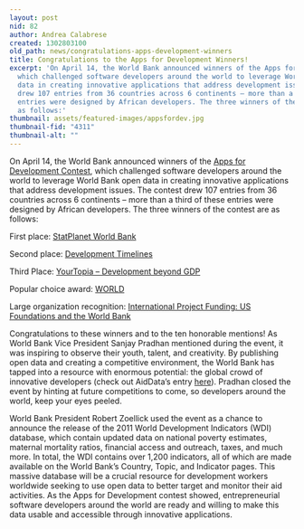 ```yaml
---
layout: post
nid: 82
author: Andrea Calabrese
created: 1302803100
old_path: news/congratulations-apps-development-winners
title: Congratulations to the Apps for Development Winners!
excerpt: 'On April 14, the World Bank announced winners of the Apps for Development Contest,
  which challenged software developers around the world to leverage World Bank open
  data in creating innovative applications that address development issues. The contest
  drew 107 entries from 36 countries across 6 continents – more than a third of these
  entries were designed by African developers. The three winners of the contest are
  as follows:'
thumbnail: assets/featured-images/appsfordev.jpg
thumbnail-fid: "4311"
thumbnail-alt: ""
---
```


On April 14, the World Bank announced winners of the [Apps for Development Contest](http://appsfordevelopment.challengepost.com/), which challenged software developers around the world to leverage World Bank open data in creating innovative applications that address development issues. The contest drew 107 entries from 36 countries across 6 continents – more than a third of these entries were designed by African developers. The three winners of the contest are as follows:

First place: [StatPlanet World Bank](http://bit.ly/hSpiXP)

Second place: [Development Timelines](http://bit.ly/h0yjmM)

Third Place: [YourTopia – Development beyond GDP](http://bit.ly/hoIixZ)

Popular choice award: [WORLD](http://bit.ly/hpQb2B)

Large organization recognition: [International Project Funding: US Foundations and the World Bank](http://bit.ly/dTdB7l)

Congratulations to these winners and to the ten honorable mentions! As World Bank Vice President Sanjay Pradhan mentioned during the event, it was inspiring to observe their youth, talent, and creativity. By publishing open data and creating a competitive environment, the World Bank has tapped into a resource with enormous potential: the global crowd of innovative developers (check out AidData’s entry [here](http://appsfordevelopment.challengepost.com/submissions/1412-development-loop)). Pradhan closed the event by hinting at future competitions to come, so developers around the world, keep your eyes peeled.

World Bank President Robert Zoellick used the event as a chance to announce the release of the 2011 World Development Indicators (WDI) database, which contain updated data on national poverty estimates, maternal mortality ratios, financial access and outreach, taxes, and much more. In total, the WDI contains over 1,200 indicators, all of which are made available on the World Bank’s Country, Topic, and Indicator pages. This massive database will be a crucial resource for development workers worldwide seeking to use open data to better target and monitor their aid activities. As the Apps for Development contest showed, entrepreneurial software developers around the world are ready and willing to make this data usable and accessible through innovative applications.
